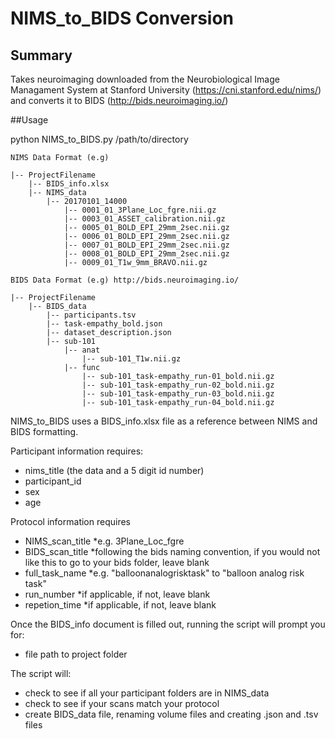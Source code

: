 # NIMS_to_BIDS Conversion

## Summary

Takes neuroimaging downloaded from the Neurobiological Image Managament System at Stanford University (https://cni.stanford.edu/nims/) and converts it to BIDS (http://bids.neuroimaging.io/)

##Usage

python NIMS_to_BIDS.py /path/to/directory



```
NIMS Data Format (e.g)

|-- ProjectFilename
    |-- BIDS_info.xlsx
    |-- NIMS_data
        |-- 20170101_14000
            |-- 0001_01_3Plane_Loc_fgre.nii.gz
            |-- 0003_01_ASSET_calibration.nii.gz
            |-- 0005_01_BOLD_EPI_29mm_2sec.nii.gz
            |-- 0006_01_BOLD_EPI_29mm_2sec.nii.gz
            |-- 0007_01_BOLD_EPI_29mm_2sec.nii.gz
            |-- 0008_01_BOLD_EPI_29mm_2sec.nii.gz
            |-- 0009_01_T1w_9mm_BRAVO.nii.gz  

BIDS Data Format (e.g) http://bids.neuroimaging.io/

|-- ProjectFilename
    |-- BIDS_data
        |-- participants.tsv
        |-- task-empathy_bold.json
        |-- dataset_description.json
        |-- sub-101
            |-- anat
                |-- sub-101_T1w.nii.gz
            |-- func
                |-- sub-101_task-empathy_run-01_bold.nii.gz
                |-- sub-101_task-empathy_run-02_bold.nii.gz
                |-- sub-101_task-empathy_run-03_bold.nii.gz
                |-- sub-101_task-empathy_run-04_bold.nii.gz
```



NIMS_to_BIDS uses a BIDS_info.xlsx file as a reference between NIMS and BIDS formatting. 

Participant information requires: 
  * nims_title (the data and a 5 digit id number)
  * participant_id
  * sex
  * age
    
Protocol information requires
  * NIMS_scan_title 
  	*e.g. 3Plane_Loc_fgre
  * BIDS_scan_title 
  	*following the bids naming convention, if you would not like this to go to your bids folder, leave blank
  * full_task_name 
  	*e.g. "balloonanalogrisktask" to "balloon analog risk task"
  * run_number 
  	*if applicable, if not, leave blank
  * repetion_time 
  	*if applicable, if not, leave blank
  
 Once the BIDS_info document is filled out, running the script will prompt you for:
  * file path to project folder
 
The script will:
  * check to see if all your participant folders are in NIMS_data
  * check to see if your scans match your protocol
  * create BIDS_data file, renaming volume files and creating .json and .tsv files
